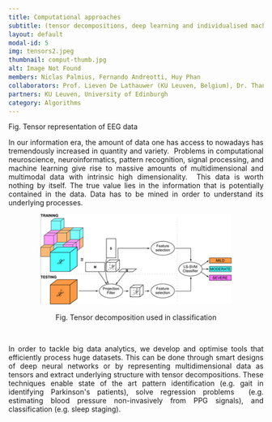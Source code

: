 ```yaml
---
title: Computational approaches
subtitle: (tensor decompositions, deep learning and individualised machine learning)
layout: default
modal-id: 5
img: tensors2.jpeg
thumbnail: comput-thumb.jpg
alt: Image Not Found
members: Niclas Palmius, Fernando Andreotti, Huy Phan
collaborators: Prof. Lieven De Lathauwer (KU Leuven, Belgium), Dr. Thanasis Tsanas (University of Edinburgh, UK)
partners: KU Leuven, University of Edinburgh
category: Algorithms
---
```

Fig. Tensor representation of EEG data

<p align="justify">In our information era, the amount of data one has access to nowadays has tremendously increased in quantity and variety.  Problems in computational neuroscience, neuroinformatics, pattern recognition, signal processing, and machine learning give rise to massive amounts of multidimensional and multimodal data with intrinsic high dimensionality.  This data is worth nothing by itself. The true value lies in the information that is potentially contained in the data. Data has to be mined in order to understand its underlying processes. </p>


<div>
<center><img class="img-responsive" src="img/portfolio/tensors.png" alt="Image Not Found" style="width:75%">

Fig. Tensor decomposition used in classification
</center>
</div><br>

<p align="justify">In order to tackle big data analytics, we develop and optimise tools that efficiently process huge datasets. This can be done through smart designs of deep neural networks or by representing multidimensional data as tensors and extract underlying structure with tensor decompositions. These techniques enable state of the art pattern identification (e.g. gait in identifying Parkinson's patients), solve regression problems  (e.g. estimating blood pressure non-invasively from PPG signals), and classification (e.g. sleep staging).</p>


